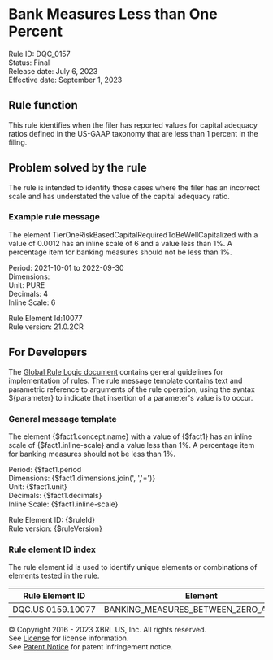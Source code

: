 # Bank Measures Less than One Percent  
Rule ID: DQC_0157  
Status: Final  
Release date: July 6, 2023  
Effective date: September 1, 2023  
  
## Rule function
This rule identifies when the filer has reported values for capital adequacy ratios defined in the US-GAAP taxonomy that are less than 1 percent in the filing.  

## Problem solved by the rule  
The rule is intended to identify those cases where the filer has an incorrect scale and has understated the value of the capital adequacy ratio.    

### Example rule message 
The element TierOneRiskBasedCapitalRequiredToBeWellCapitalized with a value of 0.0012 has an inline scale of 6 and a value less than 1%. A percentage item for banking measures should not be less than 1%.

Period: 2021-10-01 to 2022-09-30  
Dimensions:   
Unit: PURE  
Decimals: 4  
Inline Scale: 6

Rule Element Id:10077  
Rule version: 21.0.2CR  

## For Developers  
The [Global Rule Logic document](https://github.com/DataQualityCommittee/dqc_us_rules/blob/master/docs/GlobalRuleLogic.md) contains general guidelines for implementation of rules. The rule message template contains text and parametric reference to arguments of the rule operation, using the syntax ${parameter} to indicate that insertion of a parameter's value is to occur. 

### General message template  
The element {$fact1.concept.name} with a value of {$fact1} has an inline scale of {$fact1.inline-scale} and a value less than 1%. A percentage item for banking measures should not be less than 1%.

Period: {$fact1.period  
Dimensions: {$fact1.dimensions.join(', ','=')}  
Unit: {$fact1.unit}  
Decimals: {$fact1.decimals}  
Inline Scale: {$fact1.inline-scale}

Rule Element ID: {$ruleId}  
Rule version: {$ruleVersion}

### Rule element ID index  
The rule element id is used to identify unique elements or combinations of elements tested in the rule.

|Rule Element ID|Element|
|--- |--- |
| DQC.US.0159.10077 | BANKING_MEASURES_BETWEEN_ZERO_AND_ONE |

© Copyright 2016 - 2023 XBRL US, Inc. All rights reserved.   
See [License](https://xbrl.us/dqc-license) for license information.  
See [Patent Notice](https://xbrl.us/dqc-patent) for patent infringement notice.  
